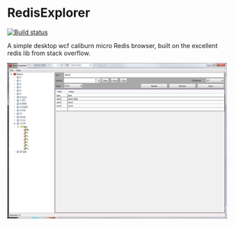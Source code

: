 # RedisExplorer

[![Build status](https://ci.appveyor.com/api/projects/status/rmmx8denhrq0oo6y?svg=true)](https://ci.appveyor.com/project/LeeGould/redisexplorer)

A simple desktop wcf caliburn micro Redis browser, built on the excellent redis lib from stack overflow.

![RedisExplorer](/RedisExplorer/Assets/screenshot1.png)
